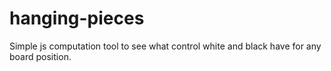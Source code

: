 # hanging-pieces
Simple js computation tool to see what control white and black have for any board position.
